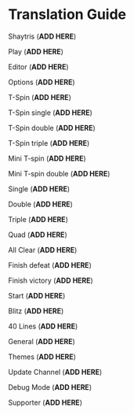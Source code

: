# Translation Guide

Shaytris (**ADD HERE**)

Play (**ADD HERE**)

Editor (**ADD HERE**)

Options (**ADD HERE**)

T-Spin  (**ADD HERE**) 

T-Spin single (**ADD HERE**)

T-Spin double (**ADD HERE**)

T-Spin triple (**ADD HERE**)

Mini T-spin   (**ADD HERE**)

Mini T-spin double (**ADD HERE**)

Single (**ADD HERE**)

Double (**ADD HERE**)

Triple (**ADD HERE**)

Quad   (**ADD HERE**)

All Clear (**ADD HERE**)

Finish defeat  (**ADD HERE**)

Finish victory (**ADD HERE**)

Start (**ADD HERE**)

Blitz (**ADD HERE**)

40 Lines (**ADD HERE**)

General (**ADD HERE**)

Themes (**ADD HERE**)

Update Channel (**ADD HERE**)

Debug Mode (**ADD HERE**)

Supporter (**ADD HERE**)

